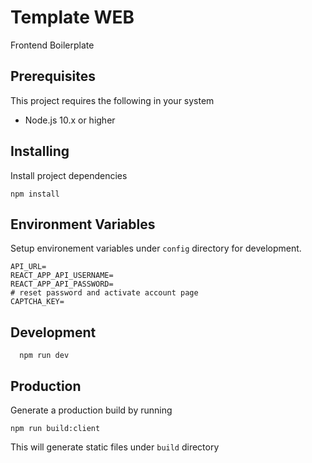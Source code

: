 # Template WEB

Frontend Boilerplate

## Prerequisites

This project requires the following in your system

- Node.js 10.x or higher

## Installing

Install project dependencies

```
npm install
```

## Environment Variables

Setup environement variables under `config` directory for development.

```
API_URL=
REACT_APP_API_USERNAME=
REACT_APP_API_PASSWORD=
# reset password and activate account page
CAPTCHA_KEY=
```

## Development

```
  npm run dev
```

## Production

Generate a production build by running

```
npm run build:client
```

This will generate static files under `build` directory
